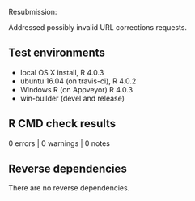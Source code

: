 Resubmission:

Addressed possibly invalid URL corrections requests.

## Test environments

* local OS X install, R 4.0.3
* ubuntu 16.04 (on travis-ci), R 4.0.2
* Windows R (on Appveyor) R 4.0.3
* win-builder (devel and release)

## R CMD check results

0 errors | 0 warnings | 0 notes

## Reverse dependencies

There are no reverse dependencies.
